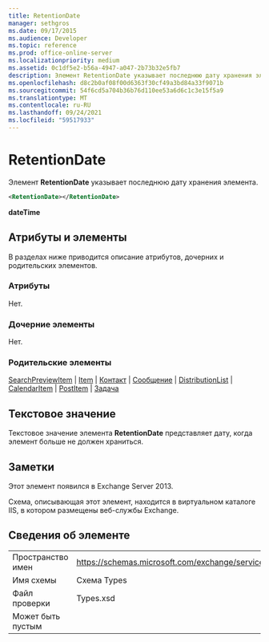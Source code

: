 ```yaml
---
title: RetentionDate
manager: sethgros
ms.date: 09/17/2015
ms.audience: Developer
ms.topic: reference
ms.prod: office-online-server
ms.localizationpriority: medium
ms.assetid: 0c1df5e2-b56a-4947-a047-2b73b32e5fb7
description: Элемент RetentionDate указывает последнюю дату хранения элемента.
ms.openlocfilehash: d8c2b0af08f00d6363f30cf49a3bd84a33f9071b
ms.sourcegitcommit: 54f6cd5a704b36b76d110ee53a6d6c1c3e15f5a9
ms.translationtype: MT
ms.contentlocale: ru-RU
ms.lasthandoff: 09/24/2021
ms.locfileid: "59517933"
---
```

# <a name="retentiondate"></a>RetentionDate

Элемент **RetentionDate** указывает последнюю дату хранения элемента. 
  
```XML
<RetentionDate></RetentionDate>
```

 **dateTime**
## <a name="attributes-and-elements"></a>Атрибуты и элементы

В разделах ниже приводится описание атрибутов, дочерних и родительских элементов.
  
### <a name="attributes"></a>Атрибуты

Нет.
  
### <a name="child-elements"></a>Дочерние элементы

Нет.
  
### <a name="parent-elements"></a>Родительские элементы

[SearchPreviewItem](searchpreviewitem.md)  |  [Item](item.md)  |  [Контакт](contact.md)  |  [Сообщение](message-ex15websvcsotherref.md)  |  [DistributionList](distributionlist.md)  |  [CalendarItem](calendaritem.md)  |  [PostItem](postitem.md)  |  [Задача](task.md)
  
## <a name="text-value"></a>Текстовое значение

Текстовое значение элемента **RetentionDate** представляет дату, когда элемент больше не должен храниться. 
  
## <a name="remarks"></a>Заметки

Этот элемент появился в Exchange Server 2013.
  
Схема, описывающая этот элемент, находится в виртуальном каталоге IIS, в котором размещены веб-службы Exchange.
  
## <a name="element-information"></a>Сведения об элементе

|||
|:-----|:-----|
|Пространство имен  <br/> |https://schemas.microsoft.com/exchange/services/2006/types  <br/> |
|Имя схемы  <br/> |Схема Types  <br/> |
|Файл проверки  <br/> |Types.xsd  <br/> |
|Может быть пустым  <br/> ||
   

